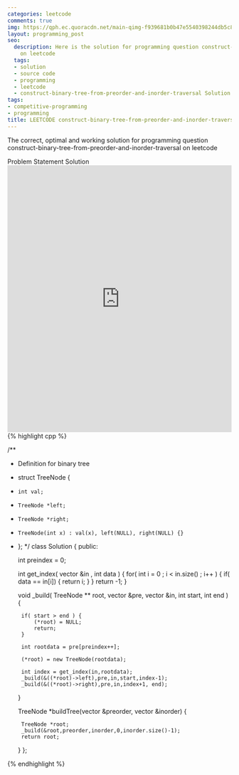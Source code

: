 ```yaml
---
categories: leetcode
comments: true
img: https://qph.ec.quoracdn.net/main-qimg-f939681b0b47e5540398244db5c8966f?convert_to_webp=true
layout: programming_post
seo:
  description: Here is the solution for programming question construct-binary-tree-from-preorder-and-inorder-traversal
    on leetcode
  tags:
  - solution
  - source code
  - programming
  - leetcode
  - construct-binary-tree-from-preorder-and-inorder-traversal Solution
tags:
- competitive-programming
- programming
title: LEETCODE construct-binary-tree-from-preorder-and-inorder-traversal Solution
---
```

The correct, optimal and working solution for programming question construct-binary-tree-from-preorder-and-inorder-traversal on leetcode

<div class="ui secondary pointing large menu">
  <a class="grey item" data-tab="problem-statement">
    Problem Statement
  </a>
  <a class="active item grey" data-tab="solution">
    Solution
  </a>
</div>
<div class="ui bottom attached tab" data-tab="problem-statement">
    <iframe src="https://leetcode.com/problems/construct-binary-tree-from-preorder-and-inorder-traversal/" width="100%" height="600px" style="overflow: scroll; border: none;"></iframe>
</div>
<div class="ui bottom attached active tab" data-tab="solution">
{% highlight cpp %}

/**
 * Definition for binary tree
 * struct TreeNode {
 *     int val;
 *     TreeNode *left;
 *     TreeNode *right;
 *     TreeNode(int x) : val(x), left(NULL), right(NULL) {}
 * };
 */
class Solution {
public:

    int preindex = 0;

    int get_index( vector<int> &in , int data ) {
        for( int i = 0 ; i < in.size() ; i++ ) {
            if( data == in[i]) {
                return i;
            }
        }
        return -1;
    }

    void _build( TreeNode ** root, vector<int> &pre,  vector<int> &in, int start, int end ) {
        
        if( start > end ) {
            (*root) = NULL;
            return;
        }
        
        int rootdata = pre[preindex++];
        
        (*root) = new TreeNode(rootdata);
        
        int index = get_index(in,rootdata);
        _build(&((*root)->left),pre,in,start,index-1);
        _build(&((*root)->right),pre,in,index+1, end);
        
        
    }

    TreeNode *buildTree(vector<int> &preorder, vector<int> &inorder) {
        
        TreeNode *root;
        _build(&root,preorder,inorder,0,inorder.size()-1);
        return root;
        
    }
};

{% endhighlight %}
</div>
